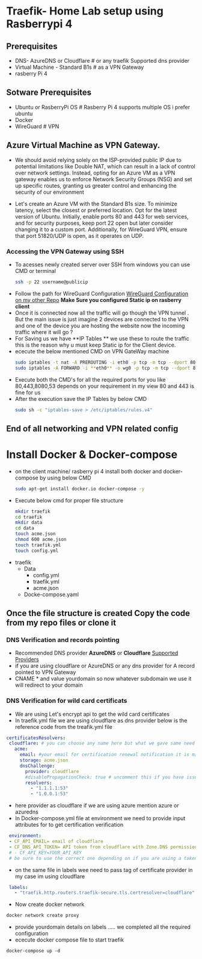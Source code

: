 # Traefik- Home Lab setup using Rasberrypi 4


## Prerequisites

- DNS- AzureDNS or Cloudflare # or any traefik Supported dns provider
- Virtual Machine - Standard B1s # as a VPN Gateway
- rasberry Pi 4

## Sotware Prerequisites
- Ubuntu or RasberryPi OS # Rasberry Pi 4 supports multiple OS i prefer ubuntu
- Docker
- WireGuard # VPN 


## Azure Virtual Machine as VPN Gateway.

  - We should avoid relying solely on the ISP-provided public IP due to potential limitations like Double NAT, which can result in a lack of control over network settings. Instead, opting for an Azure VM as a VPN gateway enables us to enforce Network Security Groups (NSG) and set up specific routes, granting us greater control and enhancing the security of our environment

  - Let's create an Azure VM with the Standard B1s size. To minimize latency, select the closest or preferred location. Opt for the latest version of Ubuntu. Initially, enable ports 80 and 443 for web services, and for security purposes, keep port 22 open but later consider changing it to a custom port. Additionally, for WireGuard VPN, ensure that port 51820/UDP is open, as it operates on UDP.

  ### Accessing the VPN Gateway using SSH
  - To acesses newly created server over SSH from windows you can use CMD or terminal 
     ``` bash
    ssh -p 22 username@publicip 
    ```
  - Follow the path for WireGuard Configuration [WireGuard Configuration on my other Repo](https://github.com/chaitanyayeleti/WireGuard) **Make Sure you configured Static ip on rasberry client**
  - Once it is connected now all the traffic will go though the VPN tunnel . But the  main issue is just imagine 2 devices are connected to the VPN and one of the device you are hosting the website now the incoming traffic where it will go ?
  - For Saving us we have **IP Tables ** we use these to route the traffic this is the reason why u must keep Static ip for the Client device.
  - ececute the below mentioned CMD on VPN GateWay machine
    ``` bash
    sudo iptables -t nat -A PREROUTING -i eth0 -p tcp -m tcp --dport 80 -j DNAT --to-destination 172.16.0.12:80 # you can use same port or port fowrding . eth0 and wg0 are the interface you are telling to forward the packet
    sudo iptables -A FORWARD -i **eth0** -o wg0 -p tcp -m tcp --dport 80 -j ACCEPT  # understand properly the highleted once for port forwarding happens
    ```
- Execute both the CMD's for all the required ports for you like 80,443,8080,53 depends on your requirement in my view 80 and 443 is fine for us
- After the execution save the IP Tables by below CMD
  ``` bash
  sudo sh -c "iptables-save > /etc/iptables/rules.v4"
  ```
## End of all networking and VPN related config 

# Install Docker & Docker-compose  
 - on the client machine/ rasberry pi 4 install both docker and docker-compose by using below CMD
   ``` bash
   sudo apt-get install docker.io docker-compose -y
   ```
 - Execute below cmd for proper file structure
   ``` bash
   mkdir traefik
   cd traefik
   mkdir data
   cd data
   touch acme.json
   chmod 600 acme.json
   touch traefik.yml
   touch config.yml
   ```
- traefik
  - Data
    - config.yml
    - traefik.yml
    - acme.json
  - Docke-compose.yaml

## Once the file structure is created Copy the code from my repo files or clone it 

### DNS Verification and records pointing
 - Recommended DNS provider **AzureDNS** or **Cloudflare** [Supported Providers](https://go-acme.github.io/lego/dns/azuredns/)
 - if you are using cloudflare or AzureDNS or any dns provider for A record pointed to VPN Gateway
 - CNAME * and value yourdomain so now whatever subdomain we use it will redirect to your domain

 ### DNS Verification for wild card certificats 
 - We are using Let's encrypt api to get the wild card certificates
 - In traefik.yml file we are using cloudflare as dns provider below is the reference code from the treafik.yml file
 ``` yaml
 certificatesResolvers:
  cloudflare: # you can choose any name here but what we gave same need to provide input in docker-ccompose.yaml file
    acme:
      email: #your email for certification renewal notification it is mandatory
      storage: acme.json
      dnsChallenge:
        provider: cloudflare
        #disablePropagationCheck: true # uncomment this if you have issues pulling certificates through cloudflare, By setting this flag to true disables the need to wait for the propagation of the TXT record to all authoritative name servers.
        resolvers:
          - "1.1.1.1:53"
          - "1.0.0.1:53"
  ```
 - here provider as cloudflare if we are using azure mention azure or azuredns
 - In Docker-compose.yml file at environment we need to provide input attributes for to get certification verification

 ``` yaml
  environment:
  - CF_API_EMAIL= email of cloudflare 
  - CF_DNS_API_TOKEN= API token from cloudflare with Zone.DNS permission
  # - CF_API_KEY=YOUR_API_KEY
  # be sure to use the correct one depending on if you are using a token or key
 ```
 - on the same file in labels wee need to pass tag of certificate provider in my case im using cloudflare 
 ``` yaml 
  labels:
    - "traefik.http.routers.traefik-secure.tls.certresolver=cloudflare"
 ```
 - Now create docker network 
 ``` bash 
 docker network create proxy
 ```
 - provide yourdomain details on labels ..... we completed all the required configuration 
 - ececute docker compose file to start traefik
 ```
 docker-compose up -d
 ```





